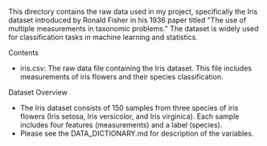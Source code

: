 This directory contains the raw data used in my project, specifically the Iris dataset introduced by Ronald Fisher in his 1936 paper titled "The use of multiple measurements in taxonomic problems." The dataset is widely used for classification tasks in machine learning and statistics.

Contents
- iris.csv: The raw data file containing the Iris dataset. This file includes measurements of iris flowers and their species classification.

Dataset Overview
- The Iris dataset consists of 150 samples from three species of iris flowers (Iris setosa, Iris versicolor, and Iris virginica). Each sample includes four features (measurements) and a label (species).
- Please see the DATA_DICTIONARY.md for description of the variables.

